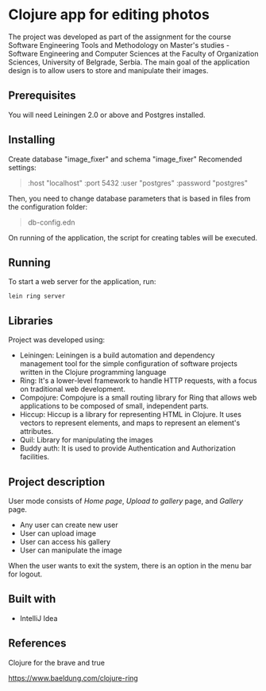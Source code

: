 # Clojure app for editing photos

The project was developed as part of the assignment for the course Software Engineering Tools and Methodology on Master's studies - Software Engineering and Computer Sciences at the Faculty of Organization Sciences, University of Belgrade, Serbia. 
The main goal of the application design is to allow users to store and manipulate their images. 

## Prerequisites
You will need Leiningen 2.0 or above and Postgres installed. 

## Installing
Create database "image_fixer" and schema "image_fixer"
Recomended settings:
> :host     "localhost"
  :port     5432
  :user     "postgres"
  :password "postgres"

Then, you need to change database parameters that is based in files from the configuration folder: 
>db-config.edn

On running of the application, the script for creating tables will be executed.


## Running
To start a web server for the application, run:

    lein ring server 


## Libraries
Project was developed using:
- Leiningen: Leiningen is a build automation and dependency management tool for the simple configuration of software projects written in the Clojure programming language
- Ring:  It's a lower-level framework to handle HTTP requests, with a focus on traditional web development. 
- Compojure: Compojure is a small routing library for Ring that allows web applications to be composed of small, independent parts.
- Hiccup: Hiccup is a library for representing HTML in Clojure. It uses vectors to represent elements, and maps to represent an element's attributes.
- Quil: Library for manipulating the images
- Buddy auth: It is used to provide Authentication and Authorization facilities.

## Project description

User mode consists of *Home page*, *Upload to gallery* page, and *Gallery* page. 

- Any user can create new user
- User can upload image
- User can access his gallery
- User can manipulate the image

When the user wants to exit the system, there is an option in the menu bar for logout.

## Built with
- IntelliJ Idea


## References
Clojure for the brave and true

https://www.baeldung.com/clojure-ring